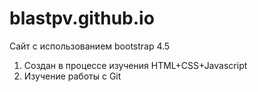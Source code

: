 # blastpv.github.io
Сайт с использованием bootstrap 4.5
1. Создан в процессе изучения  HTML+CSS+Javascript
2. Изучение работы с Git
